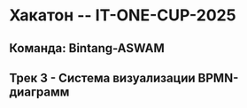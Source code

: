 # Хакатон -- IT-ONE-CUP-2025

<h2>Команда: Bintang-ASWAM</h2>
<h2>Трек 3 - Система визуализации BPMN-диаграмм</h2>
